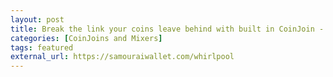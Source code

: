 ```yaml
---
layout: post
title: Break the link your coins leave behind with built in CoinJoin - Whirlpool
categories: [CoinJoins and Mixers]
tags: featured
external_url: https://samouraiwallet.com/whirlpool
---
```

